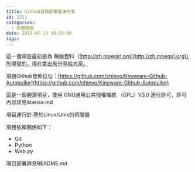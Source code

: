 ```yaml
---
title: Github自動部署解決方案
id: 1311
categories:
  - 軟體開發
date: 2013-07-13 18:25:30
tags:
---
```


這一個項目最初是為 萌娘百科（[http://zh.moegirl.org](http://zh.moegirl.org)）所開發的，現在拿出來分享給大家。

項目Github發佈位址：[https://github.com/chinvo/Kinoware-Github-Autopuller](https://github.com/chinvo/Kinoware-Github-Autopuller)

這是一個開源項目，使用 GNU通用公共授權條款 （GPL）V3.0 進行許可，許可內容詳見license.md

<!--more-->

項目運行於 基於Linux/Unix的伺服器

項目依賴關係如下：

*   Git
*   Python
*   Web.py

項目部署詳見README.md

